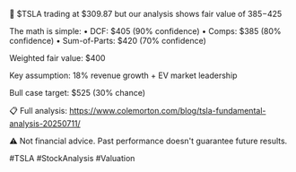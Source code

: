 🎯 $TSLA trading at $309.87 but our analysis shows fair value of $385-$425

The math is simple:
• DCF: $405 (90% confidence)
• Comps: $385 (80% confidence)
• Sum-of-Parts: $420 (70% confidence)

Weighted fair value: $400

Key assumption: 18% revenue growth + EV market leadership

Bull case target: $525 (30% chance)

📋 Full analysis: https://www.colemorton.com/blog/tsla-fundamental-analysis-20250711/

⚠️ Not financial advice. Past performance doesn't guarantee future results.

#TSLA #StockAnalysis #Valuation
